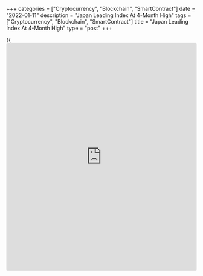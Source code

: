 +++
categories = ["Cryptocurrency", "Blockchain", "SmartContract"]
date = "2022-01-11"
description = "Japan Leading Index At 4-Month High"
tags = ["Cryptocurrency", "Blockchain", "SmartContract"]
title = "Japan Leading Index At 4-Month High"
type = "post"
+++

{{<iframe id="large-banner" src="https://www.bounty.group/#slide=18.0" width="100%" height="600" scrolling="no" style="border: 0px solid rgb(216, 221, 230); border-radius: 3px;">}}

Japan's leading index rose to a four-month high in November, preliminary
estimates from the Cabinet Office showed on Tuesday.

The leading index, which measures the future economic activity, rose to
103.0 in November from 101.5 in the previous month. This was the highest
reading since July, when the score was 103.8.

The coincident index also advanced to a four-month high in November. The
indicator came in at 93.6 in November, up from 89.8 a month ago.

The lagging index improved to 93.6 in November from 93.1 a month ago.

For comments and feedback [contact](https://www.playgroundfx.com/contact/): editorial@rtt[news](https://www.letsplayfx.com/blog/forex-news-website/).com

[Economic News][1]

 **What parts of the world are seeing the best (and worst) economic
performances lately? Click[here][2] to check out our [Econ Scorecard][2]
and find out! See up-to-the-moment [ranking](https://www.playgroundfx.com/blog/crypto-exchange-ranking/)s for the best and worst
performers in [GDP][2], [unemployment rate][3], [inflation][4] and much
more.**

   1. www.rtt[news](https://www.letsplayfx.com/blog/forex-news-website/).com/Content/EconomicNews.aspx
   2. www.rtt[news](https://www.letsplayfx.com/blog/forex-news-website/).com/economic-scorecard/world-rank/GDP/highest-performance.aspx
   3. www.rtt[news](https://www.letsplayfx.com/blog/forex-news-website/).com/economic-scorecard/world-rank/unemployment-rate/lowest-performance.aspx
   4. www.rtt[news](https://www.letsplayfx.com/blog/forex-news-website/).com/economic-scorecard/world-rank/CPI/highest-performance.aspx